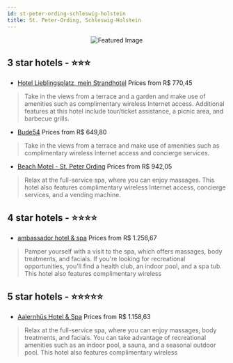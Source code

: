 ```yaml
---
id: st-peter-ording-schleswig-holstein
title: St. Peter-Ording, Schleswig-Holstein
---
```


<center><img src="https://i.travelapi.com/hotels/8000000/7270000/7263500/7263422/806462ee_z.jpg" alt="Featured Image" /></center>


##  3 star hotels - ⭐️⭐️⭐️

-    [Hotel Lieblingsplatz, mein Strandhotel](https://us.hurb.com/hotels/st-peter-ording/hotel-lieblingsplatz-mein-strandhotel-JNP-JP936581?cmp=18055) Prices from R$ 770,45
   > Take in the views from a terrace and a garden and make use of amenities such as complimentary wireless Internet access. Additional features at this hotel include tour/ticket assistance, a picnic area, and barbecue grills.
-    [Bude54](https://us.hurb.com/hotels/st-peter-ording/bude54-JNP-JP446701?cmp=18055) Prices from R$ 649,80
   > Take in the views from a terrace and make use of amenities such as complimentary wireless Internet access and concierge services.
-    [Beach Motel - St. Peter Ording](https://us.hurb.com/hotels/st-peter-ording/beach-motel-st-peter-ording-JNP-JP184107?cmp=18055) Prices from R$ 942,05
   > Relax at the full-service spa, where you can enjoy massages. This hotel also features complimentary wireless Internet access, concierge services, and a vending machine.

##  4 star hotels - ⭐️⭐️⭐️⭐️

-    [ambassador hotel & spa](https://us.hurb.com/hotels/st-peter-ording/ambassador-hotel-spa-JNP-JP840820?cmp=18055) Prices from R$ 1.256,67
   > Pamper yourself with a visit to the spa, which offers massages, body treatments, and facials. If you're looking for recreational opportunities, you'll find a health club, an indoor pool, and a spa tub. This hotel also features complimentary wireless 

##  5 star hotels - ⭐️⭐️⭐️⭐️⭐️

-    [Aalernhüs Hotel & Spa](https://us.hurb.com/hotels/st-peter-ording/aalernhus-hotel-spa-JNP-JP775022?cmp=18055) Prices from R$ 1.158,63
   > Relax at the full-service spa, where you can enjoy massages, body treatments, and facials. You can take advantage of recreational amenities such as an indoor pool, a sauna, and a seasonal outdoor pool. This hotel also features complimentary wireless 
